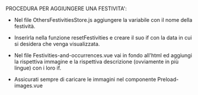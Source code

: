 PROCEDURA PER AGGIUNGERE UNA FESTIVITA':

- Nel file OthersFestivitiesStore.js aggiungere la variabile con il nome della festività.

- Inserirla nella funzione resetFestivities e creare il suo if con la data in cui si desidera che venga visualizzata.

- Nel file Festivities-and-occurrences.vue vai in fondo all'html ed aggiungi la rispettiva immagine e la rispettiva descrizione (ovviamente in più lingue) con i loro if.

- Assicurati sempre di caricare le immagini nel componente Preload-images.vue
